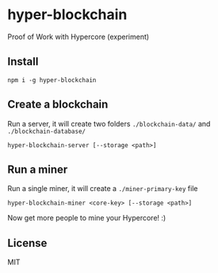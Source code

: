 # hyper-blockchain

Proof of Work with Hypercore (experiment)

## Install

```
npm i -g hyper-blockchain
```

## Create a blockchain

Run a server, it will create two folders `./blockchain-data/` and `./blockchain-database/`

```
hyper-blockchain-server [--storage <path>]
```

## Run a miner

Run a single miner, it will create a `./miner-primary-key` file

`hyper-blockchain-miner <core-key> [--storage <path>]`

Now get more people to mine your Hypercore! :)

## License

MIT
